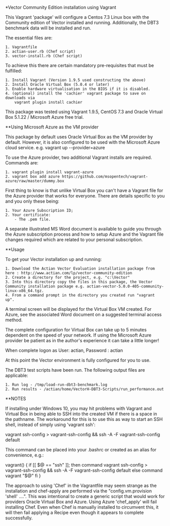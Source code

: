 *Vector Community Edition installation using Vagrant

This Vagrant 'package' will configure a Centos 7.3 Linux box with the Community edition of Vector installed and running. Additionally, the DBT3 benchmark data will be installed and run.

The essential files are:

    1. Vagrantfile
    2. actian-user.rb (Chef script)
    3. vector-install.rb (Chef script)

To achieve this there are certain mandatory pre-requisites that must be fulfilled:

    1. Install Vagrant (Version 1.9.5 used constructing the above)
    2. Install Oracle Virtual Box (5.0.4 or later)
    3. Enable hardware virtualisation in the BIOS if it is disabled.
    4. (optional) install the 'cachier' vagrant package to save on downloads via
        vagrant plugin install cachier

This package was tested using Vagrant 1.9.5, CentOS 7.3 and Oracle Virtual Box 5.1.22 / Microsoft
Azure free trial.

**Using Microsoft Azure as the VM provider

This package by default uses Oracle Virtual Box as the VM provider by default.
However,  it is also configured to be used with the Microsoft Azure cloud service.
    e.g. vagrant up --provider=azure

To use the Azure provider, two additional Vagrant installs are required. Commands are:

    1. vagrant plugin install vagrant-azure
    2. vagrant box add azure https://github.com/msopentech/vagrant-azure/raw/master/dummy.box

First thing to know is that unlike Virtual Box you can't have a Vagrant file for the Azure provider that works for everyone. There are details specific to you and you only these being:

    1. Your Azure Subscription ID;
    2. Your certificate:
        - The .pem file.

A separate illustrated MS Word document is available to guide you through the Azure subscription process and how to setup Azure and the Vagrant file changes required which are related to your personal subscription.

**Usage

To get your Vector installation up and running:

    1. Download the Actian Vector Evaluation installation package from here : http://www.actian.com/lp/vector-community-edition       
    2. Create a directory for the project, e.g. "c:\Vector"
    3. Into this directory copy the files in this package, the Vector Community installation package e.g. actian-vector-5.0.0-405-community-linux-x86_64.tgz.
    4. From a command prompt in the directory you created run "vagrant up".

A terminal screen will be displayed for the Virtual Box VM created. For Azure, see the associated Word document on a suggested terminal access method.

The complete configuration for Virtual Box can take up to 5 minutes dependent on the speed of your network.  If using the Microsoft Azure provider be patient as in the author's experience it can take a little longer!

When complete logon as User: actian, Password : actian

At this point the Vector environment is fully configured for you to use.

The DBT3 test scripts have been run. The following output files are applicable:

    1. Run log - /tmp/load-run-dbt3-benchmark.log
    2. Run results - /actian/home/VectorH-DBT3-Scripts/run_performance.out


**NOTES

If installing under Windows 10, you may hit problems with Vagrant and Virtual Box in being able to SSH into the created VM if there is a space in the pathname. The workaround for this is to use this as way to start an SSH shell, instead of simply using 'vagrant ssh':

vagrant ssh-config > vagrant-ssh-config && ssh -A -F vagrant-ssh-config default

This command can be placed into your .bashrc or created as an alias for convenience, e.g.:

vagrant() {
  if [[ $@ == "ssh" ]]; then
    command vagrant ssh-config > vagrant-ssh-config && ssh -A -F vagrant-ssh-config default
  else
    command vagrant "$@"
  fi
}

The approach to using 'Chef' in the Vagrantfile may seem strange as the installation and chef-apply are performed via the "config.vm.provision 'shell' ....".
This was intentional to create a generic script that would work for providers Oracle Virtual Box and Azure.
Using Azure 'chef_apply' will fail installing Chef. Even when Chef is manually installed to circumvent this, it will then fail applying a Recipe even though it appears to complete successfully.
